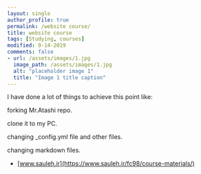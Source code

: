 ```yaml
---
layout: single
author_profile: true
permalink: /website course/
title: website course
tags: [Studying, courses]
modified: 9-14-2019
comments: false
- url: /assets/images/1.jpg
  image_path: /assets/images/1.jpg
  alt: "placeholder image 1"
  title: "Image 1 title caption"
---
```


I have done a lot of things to achieve this point like:

forking Mr.Atashi repo.

clone it to my PC.

changing _config.yml file and other files.

changing markdown files.

* [www.sauleh.ir](https://www.sauleh.ir/fc98/course-materials/)